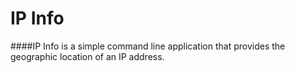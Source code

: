 IP Info 
=================== 
####IP Info is a simple command line application that provides the geographic location of an IP address.
